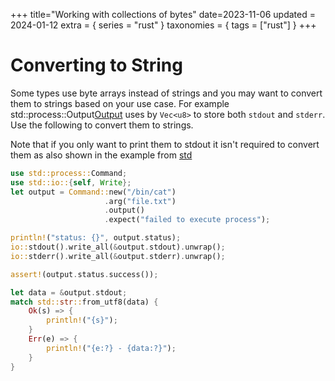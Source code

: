 +++
title="Working with collections of bytes"
date=2023-11-06
updated = 2024-01-12
extra = { series = "rust" }
taxonomies = { tags = ["rust"] }
+++

# Converting to String

Some types use byte arrays instead of strings and you may want to convert them to strings based on your use case.
For example std::process::Output[Output](https://doc.rust-lang.org/std/process/struct.Output.html) uses by `Vec<u8>` to store both `stdout` and `stderr`.
Use the following to convert them to strings.

Note that if you only want to print them to stdout it isn't required to convert them as also shown in the example from [std](https://doc.rust-lang.org/std/process/struct.Command.html#method.output)

```rust
use std::process::Command;
use std::io::{self, Write};
let output = Command::new("/bin/cat")
                     .arg("file.txt")
                     .output()
                     .expect("failed to execute process");

println!("status: {}", output.status);
io::stdout().write_all(&output.stdout).unwrap();
io::stderr().write_all(&output.stderr).unwrap();

assert!(output.status.success());

let data = &output.stdout;
match std::str::from_utf8(data) {
    Ok(s) => {
        println!("{s}");
    }
    Err(e) => {
        println!("{e:?} - {data:?}");
    }
}
```
